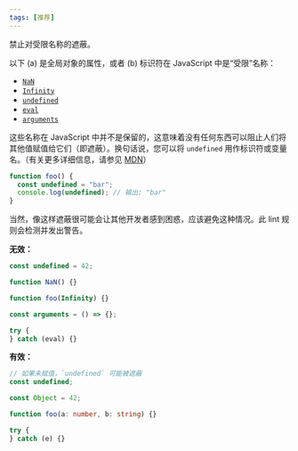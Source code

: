 ```yaml
---
tags: [推荐]
---
```


禁止对受限名称的遮蔽。

以下 (a) 是全局对象的属性，或者 (b) 标识符在 JavaScript 中是“受限”名称：

- [`NaN`]
- [`Infinity`]
- [`undefined`]
- [`eval`]
- [`arguments`]

这些名称在 JavaScript 中并不是保留的，这意味着没有任何东西可以阻止人们将其他值赋值给它们（即遮蔽）。换句话说，您可以将 `undefined` 用作标识符或变量名。（有关更多详细信息，请参见 [MDN]）

[`NaN`]: https://developer.mozilla.org/en-US/docs/Web/JavaScript/Reference/Global_Objects/NaN
[`Infinity`]: https://developer.mozilla.org/en-US/docs/Web/JavaScript/Reference/Global_Objects/Infinity
[`undefined`]: https://developer.mozilla.org/en-US/docs/Web/JavaScript/Reference/Global_Objects/undefined
[`eval`]: https://developer.mozilla.org/en-US/docs/Web/JavaScript/Reference/Global_Objects/eval
[`arguments`]: https://developer.mozilla.org/en-US/docs/Web/JavaScript/Reference/Functions/arguments
[MDN]: https://developer.mozilla.org/en-US/docs/Web/JavaScript/Reference/Global_Objects/undefined#description

```typescript
function foo() {
  const undefined = "bar";
  console.log(undefined); // 输出: "bar"
}
```

当然，像这样遮蔽很可能会让其他开发者感到困惑，应该避免这种情况。此 lint 规则会检测并发出警告。

**无效：**

```typescript
const undefined = 42;

function NaN() {}

function foo(Infinity) {}

const arguments = () => {};

try {
} catch (eval) {}
```

**有效：**

```typescript
// 如果未赋值，`undefined` 可能被遮蔽
const undefined;

const Object = 42;

function foo(a: number, b: string) {}

try {
} catch (e) {}
```